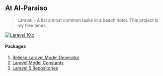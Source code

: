 ## At Al-Paraiso
> Laravel - A list almost common tasks in a beach hotel. This project is my free times.

[![Laravel 10.x](https://img.shields.io/badge/Laravel-10.x-%23f9322c)](https://laravel.com/docs/10.x/)

#### Packages
1. [Reliese Laravel Model Generator](https://github.com/reliese/laravel)
2. [Laravel Model Constants](https://github.com/mennovanhout/laravel-model-constants)
3. [Laravel 5 Repositories](https://github.com/andersao/l5-repository)
